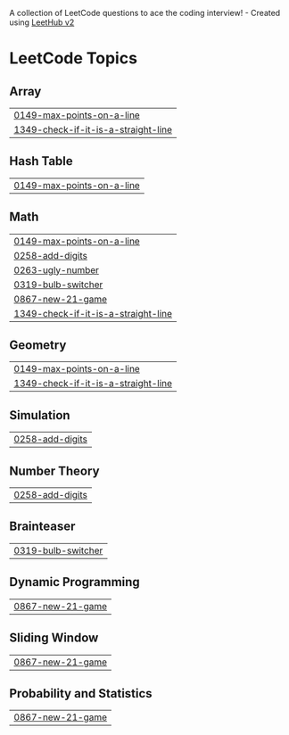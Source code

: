 A collection of LeetCode questions to ace the coding interview! - Created using [LeetHub v2](https://github.com/arunbhardwaj/LeetHub-2.0)
<!---LeetCode Topics Start-->
# LeetCode Topics
## Array
|  |
| ------- |
| [0149-max-points-on-a-line](https://github.com/vishalyadav5451/leetcode-solutions/tree/master/0149-max-points-on-a-line) |
| [1349-check-if-it-is-a-straight-line](https://github.com/vishalyadav5451/leetcode-solutions/tree/master/1349-check-if-it-is-a-straight-line) |
## Hash Table
|  |
| ------- |
| [0149-max-points-on-a-line](https://github.com/vishalyadav5451/leetcode-solutions/tree/master/0149-max-points-on-a-line) |
## Math
|  |
| ------- |
| [0149-max-points-on-a-line](https://github.com/vishalyadav5451/leetcode-solutions/tree/master/0149-max-points-on-a-line) |
| [0258-add-digits](https://github.com/vishalyadav5451/leetcode-solutions/tree/master/0258-add-digits) |
| [0263-ugly-number](https://github.com/vishalyadav5451/leetcode-solutions/tree/master/0263-ugly-number) |
| [0319-bulb-switcher](https://github.com/vishalyadav5451/leetcode-solutions/tree/master/0319-bulb-switcher) |
| [0867-new-21-game](https://github.com/vishalyadav5451/leetcode-solutions/tree/master/0867-new-21-game) |
| [1349-check-if-it-is-a-straight-line](https://github.com/vishalyadav5451/leetcode-solutions/tree/master/1349-check-if-it-is-a-straight-line) |
## Geometry
|  |
| ------- |
| [0149-max-points-on-a-line](https://github.com/vishalyadav5451/leetcode-solutions/tree/master/0149-max-points-on-a-line) |
| [1349-check-if-it-is-a-straight-line](https://github.com/vishalyadav5451/leetcode-solutions/tree/master/1349-check-if-it-is-a-straight-line) |
## Simulation
|  |
| ------- |
| [0258-add-digits](https://github.com/vishalyadav5451/leetcode-solutions/tree/master/0258-add-digits) |
## Number Theory
|  |
| ------- |
| [0258-add-digits](https://github.com/vishalyadav5451/leetcode-solutions/tree/master/0258-add-digits) |
## Brainteaser
|  |
| ------- |
| [0319-bulb-switcher](https://github.com/vishalyadav5451/leetcode-solutions/tree/master/0319-bulb-switcher) |
## Dynamic Programming
|  |
| ------- |
| [0867-new-21-game](https://github.com/vishalyadav5451/leetcode-solutions/tree/master/0867-new-21-game) |
## Sliding Window
|  |
| ------- |
| [0867-new-21-game](https://github.com/vishalyadav5451/leetcode-solutions/tree/master/0867-new-21-game) |
## Probability and Statistics
|  |
| ------- |
| [0867-new-21-game](https://github.com/vishalyadav5451/leetcode-solutions/tree/master/0867-new-21-game) |
<!---LeetCode Topics End-->